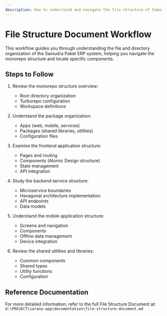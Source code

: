 ```yaml
---
description: How to understand and navigate the file structure of Samudra Paket ERP
---
```


# File Structure Document Workflow

This workflow guides you through understanding the file and directory organization of the Samudra Paket ERP system, helping you navigate the monorepo structure and locate specific components.

## Steps to Follow

1. Review the monorepo structure overview:
   - Root directory organization
   - Turborepo configuration
   - Workspace definitions

2. Understand the package organization:
   - Apps (web, mobile, services)
   - Packages (shared libraries, utilities)
   - Configuration files

3. Examine the frontend application structure:
   - Pages and routing
   - Components (Atomic Design structure)
   - State management
   - API integration

4. Study the backend service structure:
   - Microservice boundaries
   - Hexagonal architecture implementation
   - API endpoints
   - Data models

5. Understand the mobile application structure:
   - Screens and navigation
   - Components
   - Offline data management
   - Device integration

6. Review the shared utilities and libraries:
   - Common components
   - Shared types
   - Utility functions
   - Configuration

## Reference Documentation

For more detailed information, refer to the full File Structure Document at:
`d:\PROJECT\sarana-app\documentation\file-structure-document.md`